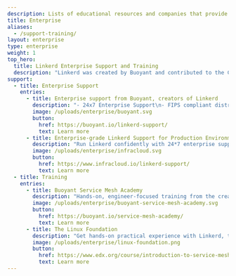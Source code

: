 ```yaml
---
description: Lists of educational resources and companies that provide commercial support for Linkerd.
title: Enterprise
aliases:
  - /support-training/
layout: enterprise
type: enterprise
weight: 1
top_hero:
  title: Linkerd Enterprise Support and Training
  description: "Linkerd was created by Buoyant and contributed to the Cloud Native Computing Foundation in 2017. It was the first service mesh to achieve graduated status, and today powers the critical production systems of enterprises around the world.\n\nHere, you'll find commercial products, support, and training for Linkerd."
support:
  - title: Enterprise Support
    entries:
      - title: Enterprise support from Buoyant, creators of Linkerd
        description: "- 24x7 Enterprise Support\n- FIPS compliant distribution\n- Support, training, architectural reviews, and more"
        image: /uploads/enterprise/buoyant.svg
        button:
          href: https://buoyant.io/linkerd-support/
          text: Learn more
      - title: Enterprise-grade Linkerd Support for Production Environment
        description: "Run Linkerd confidently with 24*7 enterprise support from the officially recognized commercial services Linkerd partner."
        image: /uploads/enterprise/infracloud.svg
        button:
          href: https://www.infracloud.io/linkerd-support/
          text: Learn more
  - title: Training
    entries:
      - title: Buoyant Service Mesh Academy
        description: "Hands-on, engineer-focused training from the creators of the service mesh. Self-paced courses and monthly live workshops providing hands-on training on Linkerd and related CNCF projects."
        image: /uploads/enterprise/buoyant-service-mesh-academy.svg
        button:
          href: https://buoyant.io/service-mesh-academy/
          text: Learn more
      - title: The Linux Foundation
        description: "Get hands-on practical experience with Linkerd, the open source, open governance, ultralight CNCF service mesh for Kubernetes with this self-paced course."
        image: /uploads/enterprise/linux-foundation.png
        button:
          href: https://www.edx.org/course/introduction-to-service-mesh-with-linkerd
          text: Learn more
---
```

